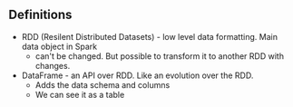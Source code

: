 ## Definitions
* RDD (Resilent Distributed Datasets) - low level data formatting. Main data object in Spark
    - can't be changed. But possible to transform it to another RDD with changes.
* DataFrame - an API over RDD. Like an evolution over the RDD.
    - Adds the data schema and columns
    - We can see it as a table
